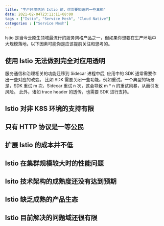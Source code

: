 ```yaml
---
title: "生产环境落地 Istio 前，你需要知道的一些真相"
date: 2021-02-04T23:11:11+08:00
tags : ["Istio", "Service Mesh", "Cloud Native"]
categories : ["Service Mesh"]
---
```


Istio 是当今云原生领域最流行的服务网格产品之一，但如果你想要在生产环境中大规模落地，以下因素可能你是应该提前关注和思考的。

## 使用 Istio 无法做到完全对应用透明
服务通信和治理相关的功能迁移到 Sidecar 进程中后, 应用中的 SDK 通常需要作出一些对应的改变。
比如 SDK 需要关闭一些功能，例如重试。一个典型的场景是，SDK 重试 m 次，Sidecar 重试 n 次，这会导致 m * n 的重试风暴，从而引发风险。
此外，诸如 trace header 的透传，也需要 SDK 进行支持。

## Istio 对非 K8S 环境的支持有限

## 只有 HTTP 协议是一等公民

## 扩展 Istio 的成本并不低

## Istio 在集群规模较大时的性能问题

## Isito 技术架构的成熟度还没有达到预期

## Istio 缺乏成熟的产品生态

## Istio 目前解决的问题域还很有限
